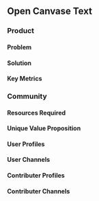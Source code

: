 ## Open Canvase Text 
### Product
#### Problem  
#### Solution   
#### Key Metrics   
### Community 
#### Resources Required 
#### Unique Value Proposition   
#### User Profiles
#### User Channels 
#### Contributer Profiles
#### Contributer Channels 
